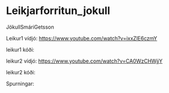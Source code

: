 # Leikjarforritun_jokull
JökullSmáriGetsson

Leikur1 vídjó: https://www.youtube.com/watch?v=ixxZlE6czmY

leikur1 kóði:

leikur2 vídjó: https://www.youtube.com/watch?v=CA0WzCHWjjY

leikur2 kóði:

Spurningar:
